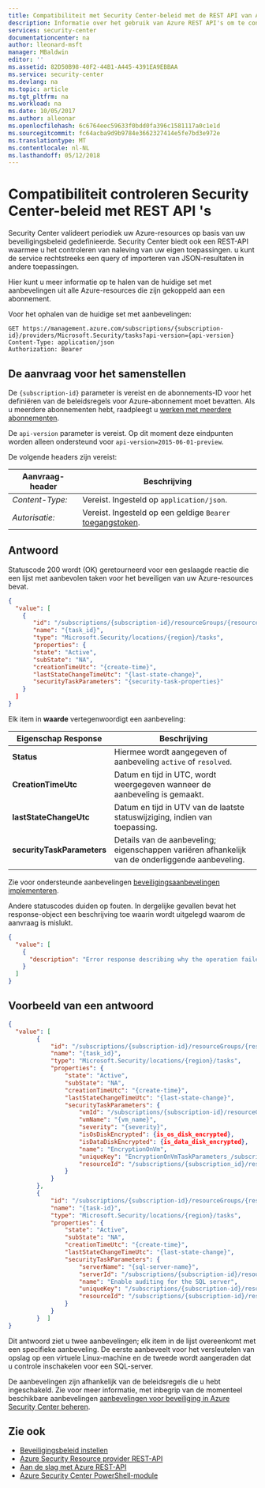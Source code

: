 ```yaml
---
title: Compatibiliteit met Security Center-beleid met de REST API van Azure controleren | Microsoft Docs
description: Informatie over het gebruik van Azure REST API's om te controleren van de huidige compatibiliteit met Security Center-beleid.
services: security-center
documentationcenter: na
author: lleonard-msft
manager: MBaldwin
editor: ''
ms.assetid: 82D50B98-40F2-44B1-A445-4391EA9EBBAA
ms.service: security-center
ms.devlang: na
ms.topic: article
ms.tgt_pltfrm: na
ms.workload: na
ms.date: 10/05/2017
ms.author: alleonar
ms.openlocfilehash: 6c6764eec59633f0bdd0fa396c1581117a0c1e1d
ms.sourcegitcommit: fc64acba9d9b9784e3662327414e5fe7bd3e972e
ms.translationtype: MT
ms.contentlocale: nl-NL
ms.lasthandoff: 05/12/2018
---
```

# <a name="review-security-center-policy-compliance-using-rest-apis"></a>Compatibiliteit controleren Security Center-beleid met REST API 's

Security Center valideert periodiek uw Azure-resources op basis van uw beveiligingsbeleid gedefinieerde. Security Center biedt ook een REST-API waarmee u het controleren van naleving van uw eigen toepassingen. u kunt de service rechtstreeks een query of importeren van JSON-resultaten in andere toepassingen. 

Hier kunt u meer informatie op te halen van de huidige set met aanbevelingen uit alle Azure-resources die zijn gekoppeld aan een abonnement.

Voor het ophalen van de huidige set met aanbevelingen:
``` http
GET https://management.azure.com/subscriptions/{subscription-id}/providers/Microsoft.Security/tasks?api-version={api-version}
Content-Type: application/json   
Authorization: Bearer
```

## <a name="build-the-request"></a>De aanvraag voor het samenstellen  

De `{subscription-id}` parameter is vereist en de abonnements-ID voor het definiëren van de beleidsregels voor Azure-abonnement moet bevatten. Als u meerdere abonnementen hebt, raadpleegt u [werken met meerdere abonnementen](https://docs.microsoft.com/cli/azure/manage-azure-subscriptions-azure-cli?view=azure-cli-latest#working-with-multiple-subscriptions).  

De `api-version` parameter is vereist. Op dit moment deze eindpunten worden alleen ondersteund voor `api-version=2015-06-01-preview`. 

De volgende headers zijn vereist: 

|Aanvraag-header|Beschrijving|  
|--------------------|-----------------|  
|*Content-Type:*|Vereist. Ingesteld op `application/json`.|  
|*Autorisatie:*|Vereist. Ingesteld op een geldige `Bearer` [toegangstoken](https://docs.microsoft.com/rest/api/azure/#authorization-code-grant-interactive-clients). |  

## <a name="response"></a>Antwoord  

Statuscode 200 wordt (OK) geretourneerd voor een geslaagde reactie die een lijst met aanbevolen taken voor het beveiligen van uw Azure-resources bevat.

``` json
{  
  "value": [  
    {  
       "id": "/subscriptions/{subscription-id}/resourceGroups/{resource-group}/providers/Microsoft.Security/locations/{region}/tasks/{task-id}",
       "name": "{task_id}",
       "type": "Microsoft.Security/locations/{region}/tasks",
       "properties": {
       "state": "Active",
       "subState": "NA",
       "creationTimeUtc": "{create-time}",
       "lastStateChangeTimeUtc": "{last-state-change}",
       "securityTaskParameters": "{security-task-properties}"
    } 
  ]  
}  
```  

Elk item in **waarde** vertegenwoordigt een aanbeveling:

|Eigenschap Response|Beschrijving|
|----------------|----------|
|**Status** | Hiermee wordt aangegeven of aanbeveling `active` of `resolved`. |
|**CreationTimeUtc** | Datum en tijd in UTC, wordt weergegeven wanneer de aanbeveling is gemaakt. |
|**lastStateChangeUtc** | Datum en tijd in UTV van de laatste statuswijziging, indien van toepassing. |
|**securityTaskParameters** | Details van de aanbeveling; eigenschappen variëren afhankelijk van de onderliggende aanbeveling. |
||
  
Zie voor ondersteunde aanbevelingen [beveiligingsaanbevelingen implementeren](https://docs.microsoft.com/azure/security-center/security-center-recommendations).

Andere statuscodes duiden op fouten. In dergelijke gevallen bevat het response-object een beschrijving toe waarin wordt uitgelegd waarom de aanvraag is mislukt.

``` json
{  
  "value": [  
    {  
      "description": "Error response describing why the operation failed."  
    }  
  ]  
}  
```  

## <a name="example-response"></a>Voorbeeld van een antwoord  

``` json
{  
  "value": [  
        {
            "id": "/subscriptions/{subscription-id}/resourceGroups/{resource-group}/providers/Microsoft.Security/locations/{region}/tasks/{task-id}",
            "name": "{task_id}",
            "type": "Microsoft.Security/locations/{region}/tasks",
            "properties": {
                "state": "Active",
                "subState": "NA",
                "creationTimeUtc": "{create-time}",
                "lastStateChangeTimeUtc": "{last-state-change}",
                "securityTaskParameters": {
                    "vmId": "/subscriptions/{subscription-id}/resourceGroups/{resource_group}/providers/Microsoft.Compute/virtualMachines/{vm_name}",
                    "vmName": "{vm_name}",
                    "severity": "{severity}",
                    "isOsDiskEncrypted": {is_os_disk_encrypted},
                    "isDataDiskEncrypted": {is_data_disk_encrypted},
                    "name": "EncryptionOnVm",
                    "uniqueKey": "EncryptionOnVmTaskParameters_/subscriptions/{subscription-id}/resourceGroups/{resoource_group}/providers/Microsoft.Compute/virtualMachines/{vm_name}",
                    "resourceId": "/subscriptions/{subscription_id}/resourceGroups/{resource_group}/providers/Microsoft.Compute/virtualMachines/{vm_name}"
                }
            }
        },
        {
            "id": "/subscriptions/{subscription-id}/resourceGroups/{resource-group}/providers/Microsoft.Security/locations/{location}/tasks/{task-id}",
            "name": "{task-id}",
            "type": "Microsoft.Security/locations/{region}/tasks",
            "properties": {
                "state": "Active",
                "subState": "NA",
                "creationTimeUtc": "{create-time}",
                "lastStateChangeTimeUtc": "{last-state-change}",
                "securityTaskParameters": {
                    "serverName": "{sql-server-name}",
                    "serverId": "/subscriptions/{subscription-id}/resourceGroups/{resource-group}/providers/Microsoft.Sql/servers/{server-id}",
                    "name": "Enable auditing for the SQL server",
                    "uniqueKey": "/subscriptions/{subscription-id}/resourceGroups/{resource-group}/providers/Microsoft.Sql/servers/{server-id}/auditingPolicies/Default",
                    "resourceId": "/subscriptions/{subscription-id}/resourceGroups/{resource-group}/providers/Microsoft.Sql/servers/{server-id}"
                }
            }
        }  ]  
}  
```  

Dit antwoord ziet u twee aanbevelingen; elk item in de lijst overeenkomt met een specifieke aanbeveling. De eerste aanbeveelt voor het versleutelen van opslag op een virtuele Linux-machine en de tweede wordt aangeraden dat u controle inschakelen voor een SQL-server.

De aanbevelingen zijn afhankelijk van de beleidsregels die u hebt ingeschakeld. Zie voor meer informatie, met inbegrip van de momenteel beschikbare aanbevelingen [aanbevelingen voor beveiliging in Azure Security Center beheren](https://docs.microsoft.com/azure/security-center/security-center-recommendations).


## <a name="see-also"></a>Zie ook  
- [Beveiligingsbeleid instellen](https://docs.microsoft.com/azure/security-center/security-center-policies-overview)
- [Azure Security Resource provider REST-API](https://msdn.microsoft.com/library/azure/mt704034.aspx)   
- [Aan de slag met Azure REST-API](https://docs.microsoft.com/rest/api/azure/)   
- [Azure Security Center PowerShell-module](https://www.powershellgallery.com/packages/Azure-Security-Center/0.0.22)
